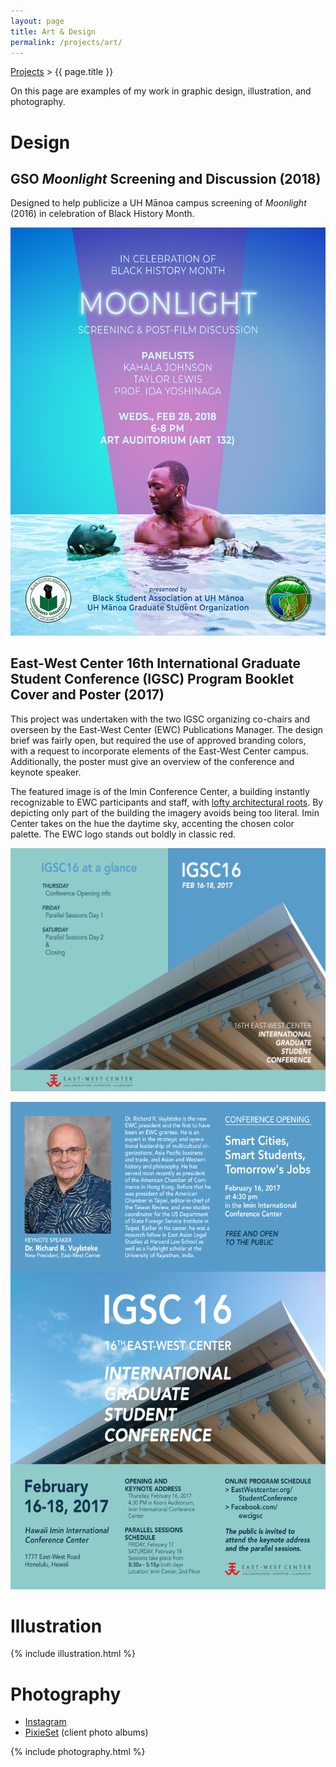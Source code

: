 ```yaml
---
layout: page
title: Art & Design
permalink: /projects/art/
---
```


<a href="">Projects</a> > {{ page.title }}

On this page are examples of my work in graphic design, illustration, and photography.

# Design

## GSO *Moonlight* Screening and Discussion (2018)

Designed to help publicize a UH Mānoa campus screening of *Moonlight* (2016) in celebration of Black History Month.

![Moonlight poster](/img/moonlight.jpg)

## East-West Center 16th International Graduate Student Conference (IGSC) Program Booklet Cover and Poster (2017)

This project was undertaken with the two IGSC organizing co-chairs and overseen by the East-West Center (EWC) Publications Manager. The design brief was fairly open, but required the use of approved branding colors, with a request to incorporate elements of the East-West Center campus. Additionally, the poster must give an overview of the conference and keynote speaker.

The featured image is of the Imin Conference Center, a building instantly recognizable to EWC participants and staff, with [lofty architectural roots](http://www.honolulumagazine.com/Honolulu-Magazine/May-2019/Internationally-Renowned-Architect-IM-Pei-Leaves-Rich-Honolulu-Design-Legacy/). By depicting only part of the building the imagery avoids being too literal. Imin Center takes on the hue the daytime sky, accenting the chosen color palette. The EWC logo stands out boldly in classic red.

![IGSC booklet](/img/igsc16_booklet.jpg)

![IGSC poster](/img/igsc16_poster.png)

# Illustration

{% include illustration.html %}

# Photography

* [Instagram](https://www.instagram.com/diliaur.jpg)
* [PixieSet](https://diliaurtellei.pixieset.com) (client photo albums)

{% include photography.html %}
